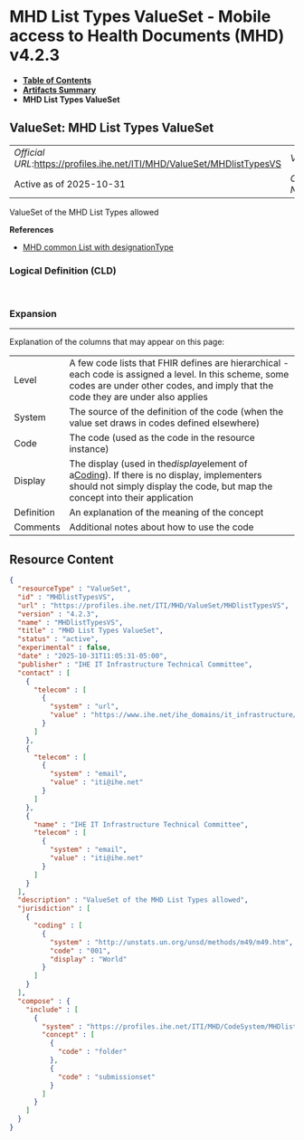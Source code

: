# MHD List Types ValueSet - Mobile access to Health Documents (MHD) v4.2.3

* [**Table of Contents**](toc.md)
* [**Artifacts Summary**](artifacts.md)
* **MHD List Types ValueSet**

## ValueSet: MHD List Types ValueSet 

| | |
| :--- | :--- |
| *Official URL*:https://profiles.ihe.net/ITI/MHD/ValueSet/MHDlistTypesVS | *Version*:4.2.3 |
| Active as of 2025-10-31 | *Computable Name*:MHDlistTypesVS |

 
ValueSet of the MHD List Types allowed 

 **References** 

* [MHD common List with designationType](StructureDefinition-IHE.MHD.List.md)

### Logical Definition (CLD)

 

### Expansion

-------

 Explanation of the columns that may appear on this page: 

| | |
| :--- | :--- |
| Level | A few code lists that FHIR defines are hierarchical - each code is assigned a level. In this scheme, some codes are under other codes, and imply that the code they are under also applies |
| System | The source of the definition of the code (when the value set draws in codes defined elsewhere) |
| Code | The code (used as the code in the resource instance) |
| Display | The display (used in the*display*element of a[Coding](http://hl7.org/fhir/R4/datatypes.html#Coding)). If there is no display, implementers should not simply display the code, but map the concept into their application |
| Definition | An explanation of the meaning of the concept |
| Comments | Additional notes about how to use the code |



## Resource Content

```json
{
  "resourceType" : "ValueSet",
  "id" : "MHDlistTypesVS",
  "url" : "https://profiles.ihe.net/ITI/MHD/ValueSet/MHDlistTypesVS",
  "version" : "4.2.3",
  "name" : "MHDlistTypesVS",
  "title" : "MHD List Types ValueSet",
  "status" : "active",
  "experimental" : false,
  "date" : "2025-10-31T11:05:31-05:00",
  "publisher" : "IHE IT Infrastructure Technical Committee",
  "contact" : [
    {
      "telecom" : [
        {
          "system" : "url",
          "value" : "https://www.ihe.net/ihe_domains/it_infrastructure/"
        }
      ]
    },
    {
      "telecom" : [
        {
          "system" : "email",
          "value" : "iti@ihe.net"
        }
      ]
    },
    {
      "name" : "IHE IT Infrastructure Technical Committee",
      "telecom" : [
        {
          "system" : "email",
          "value" : "iti@ihe.net"
        }
      ]
    }
  ],
  "description" : "ValueSet of the MHD List Types allowed",
  "jurisdiction" : [
    {
      "coding" : [
        {
          "system" : "http://unstats.un.org/unsd/methods/m49/m49.htm",
          "code" : "001",
          "display" : "World"
        }
      ]
    }
  ],
  "compose" : {
    "include" : [
      {
        "system" : "https://profiles.ihe.net/ITI/MHD/CodeSystem/MHDlistTypes",
        "concept" : [
          {
            "code" : "folder"
          },
          {
            "code" : "submissionset"
          }
        ]
      }
    ]
  }
}

```

